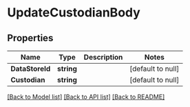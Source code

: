 # UpdateCustodianBody

## Properties
Name | Type | Description | Notes
------------ | ------------- | ------------- | -------------
**DataStoreId** | **string** |  | [default to null]
**Custodian** | **string** |  | [default to null]

[[Back to Model list]](../README.md#documentation-for-models) [[Back to API list]](../README.md#documentation-for-api-endpoints) [[Back to README]](../README.md)


